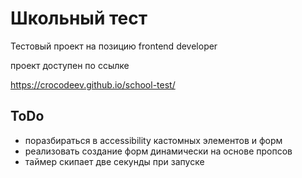 # Школьный тест

Тестовый проект на позицию frontend developer

проект доступен по ссылке

https://crocodeev.github.io/school-test/

## ToDo

- поразбираться в accessibility кастомных элементов и форм
- реализовать создание форм динамически на основе пропсов
- таймер скипает две секунды при запуске

